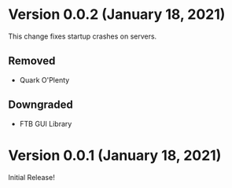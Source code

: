 # Version 0.0.2 (January 18, 2021)

This change fixes startup crashes on servers.

## Removed

- Quark O'Plenty

## Downgraded

- FTB GUI Library

# Version 0.0.1 (January 18, 2021)

Initial Release!
